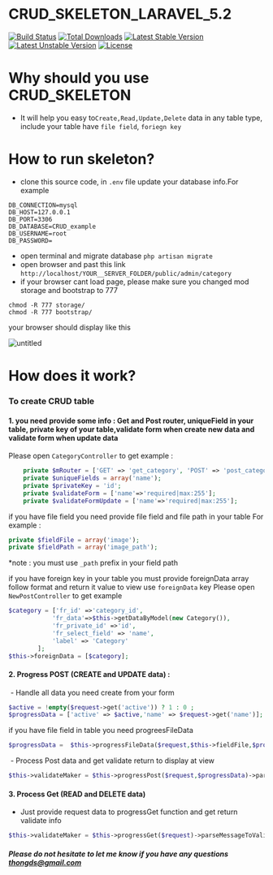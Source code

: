 # CRUD_SKELETON_LARAVEL_5.2

[![Build Status](https://travis-ci.org/laravel/framework.svg)](https://travis-ci.org/laravel/framework)
[![Total Downloads](https://poser.pugx.org/laravel/framework/d/total.svg)](https://packagist.org/packages/laravel/framework)
[![Latest Stable Version](https://poser.pugx.org/laravel/framework/v/stable.svg)](https://packagist.org/packages/laravel/framework)
[![Latest Unstable Version](https://poser.pugx.org/laravel/framework/v/unstable.svg)](https://packagist.org/packages/laravel/framework)
[![License](https://poser.pugx.org/laravel/framework/license.svg)](https://packagist.org/packages/laravel/framework)

# Why should you use CRUD_SKELETON
- It will help you easy to```Create,Read,Update,Delete``` data in any table type, include your table have ```file field```, ```foriegn key```
# How to run skeleton?

- clone this source code, in ```.env``` file update your database info.For example
```
DB_CONNECTION=mysql
DB_HOST=127.0.0.1
DB_PORT=3306
DB_DATABASE=CRUD_example
DB_USERNAME=root
DB_PASSWORD=
```
- open terminal and migrate database 
```php artisan migrate```
- open browser and past this link 
```http://localhost/YOUR__SERVER_FOLDER/public/admin/category```
- if your browser cant load page, please make sure you changed mod storage and bootstrap to 777
```
chmod -R 777 storage/
chmod -R 777 bootstrap/
```
your browser should display like this 

![untitled](https://cloud.githubusercontent.com/assets/26756140/24553748/6f1e3da4-1655-11e7-9ee4-a99e1e465dea.png)

# How does it work?

### To create CRUD table 

#### 1. you need provide some info : Get and Post router, uniqueField in your table, private key of your table,validate form when create new data and validate form when update data
Please open ```CategoryController``` to get example : 

```php
    private $mRouter = ['GET' => 'get_category', 'POST' => 'post_category'];
    private $uniqueFields = array('name');
    private $privateKey = 'id';
    private $validateForm = ['name'=>'required|max:255'];
    private $validateFormUpdate = ['name'=>'required|max:255'];
```
if you have file field you need provide file field and file path in your table 
For example : 
```php
private $fieldFile = array('image');
private $fieldPath = array('image_path');
```
*note : you must use ```_path``` prefix in your field path

if you have foreign key in your table you must provide foreignData array follow format and return it value to view use ```foreignData``` key
Please open ```NewPostController``` to get example
```php
$category = ['fr_id' =>'category_id',
            'fr_data'=>$this->getDataByModel(new Category()),
            'fr_private_id' =>'id',
            'fr_select_field' => 'name',
            'label' => 'Category'
        ];
$this->foreignData = [$category];
```
#### 2. Progress POST (CREATE and UPDATE data) :
  - Handle all data you need create from your form 
  ```php
  $active = !empty($request->get('active')) ? 1 : 0 ;
  $progressData = ['active' => $active,'name' => $request->get('name')];
  ```
  if you have file field in table you need progreesFileData
  ```php 
  $progressData =  $this->progressFileData($request,$this->fieldFile,$progressData);
  ```          
  - Process Post data and get validate return to display at view
  
  ```php
  $this->validateMaker = $this->progressPost($request,$progressData)->parseMessageToValidateMaker();
  ```
#### 3. Process Get (READ and DELETE data)
 - Just provide request data to progressGet function and get return validate info 
```php 
$this->validateMaker = $this->progressGet($request)->parseMessageToValidateMaker();
```
##### Please do not hesitate to let me know if you have any questions thongds@gmail.com
